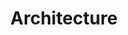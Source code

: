 ---
title: "Architecture"
description: "关于架构的思考"
slug: "解决方案架构师是我想尝试的一个方向"
image: "hutomo-abrianto-l2jk-uxb1BY-unsplash.jpg"
style:
    background: "#2a9d8f"
    color: "#fff"
---
